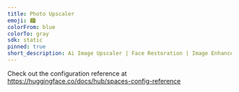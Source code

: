 ```yaml
---
title: Photo Upscaler
emoji: 🏙️
colorFrom: blue
colorTo: gray
sdk: static
pinned: true
short_description: Ai Image Upscaler | Face Restoration | Image Enhancer
---
```


Check out the configuration reference at https://huggingface.co/docs/hub/spaces-config-reference